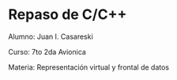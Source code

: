 # Repaso de C/C++

Alumno: Juan I. Casareski

Curso: 7to 2da Avionica

Materia: Representación virtual y frontal de datos
